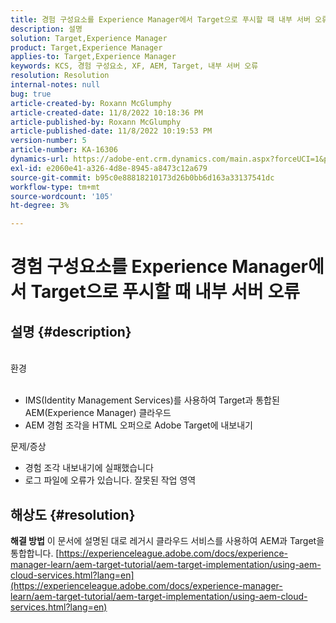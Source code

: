 ```yaml
---
title: 경험 구성요소를 Experience Manager에서 Target으로 푸시할 때 내부 서버 오류
description: 설명
solution: Target,Experience Manager
product: Target,Experience Manager
applies-to: Target,Experience Manager
keywords: KCS, 경험 구성요소, XF, AEM, Target, 내부 서버 오류
resolution: Resolution
internal-notes: null
bug: true
article-created-by: Roxann McGlumphy
article-created-date: 11/8/2022 10:18:36 PM
article-published-by: Roxann McGlumphy
article-published-date: 11/8/2022 10:19:53 PM
version-number: 5
article-number: KA-16306
dynamics-url: https://adobe-ent.crm.dynamics.com/main.aspx?forceUCI=1&pagetype=entityrecord&etn=knowledgearticle&id=ab630748-b35f-ed11-9561-6045bd006704
exl-id: e2060e41-a326-4d8e-8945-a8473c12a679
source-git-commit: b95c0e88818210173d26b0bb6d163a33137541dc
workflow-type: tm+mt
source-wordcount: '105'
ht-degree: 3%

---
```


# 경험 구성요소를 Experience Manager에서 Target으로 푸시할 때 내부 서버 오류

## 설명 {#description}

<br>환경<br><br>
- IMS(Identity Management Services)를 사용하여 Target과 통합된 AEM(Experience Manager) 클라우드
- AEM 경험 조각을 HTML 오퍼으로 Adobe Target에 내보내기

문제/증상
- 경험 조각 내보내기에 실패했습니다
- 로그 파일에 오류가 있습니다. 잘못된 작업 영역



## 해상도 {#resolution}

<b>해결 방법</b>
이 문서에 설명된 대로 레거시 클라우드 서비스를 사용하여 AEM과 Target을 통합합니다. [https://experienceleague.adobe.com/docs/experience-manager-learn/aem-target-tutorial/aem-target-implementation/using-aem-cloud-services.html?lang=en](https://experienceleague.adobe.com/docs/experience-manager-learn/aem-target-tutorial/aem-target-implementation/using-aem-cloud-services.html?lang=en)
